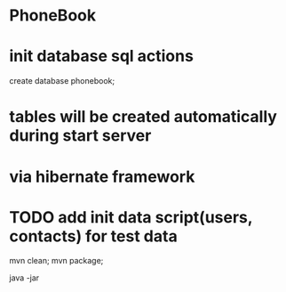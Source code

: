 # PhoneBook

# init database sql actions
create database phonebook;

# tables will be created automatically during start server
# via hibernate framework

# TODO add init data script(users, contacts) for test data

mvn clean;
mvn package;

java -jar
